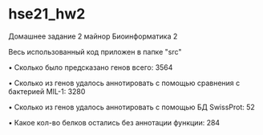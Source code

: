 # hse21_hw2
Домашнее задание 2 майнор Биоинформатика 2

Весь использованный код приложен в папке "src"

• Сколько было предсказано генов всего: 3564

 • Сколько из генов удалось аннотировать с помощью сравнения с бактерией MIL-1: 3280
 
 • Сколько из генов удалось аннотировать с помощью БД SwissProt: 52
 
 • Какое кол-во белков остались без аннотации функции: 284
